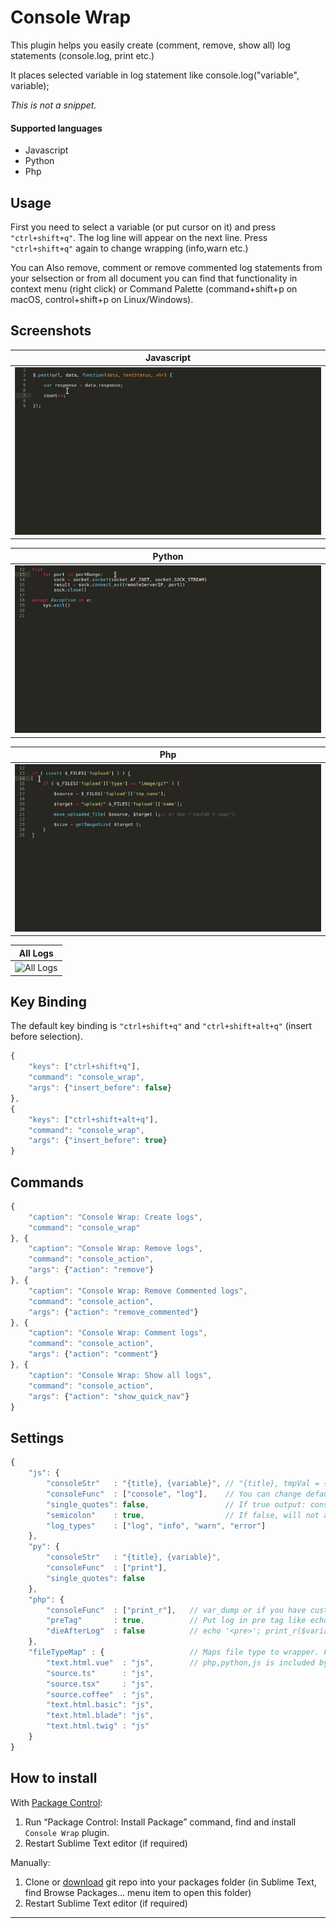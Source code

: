 Console Wrap
================

<!-- <p>
	<img src="https://img.shields.io/github/release/unknownuser88/consolewrap.svg" alt="Release version">
	<img src="https://img.shields.io/badge/stability-stable-brightgreen.svg" alt="Stability: Stable">
	<img src="https://img.shields.io/packagecontrol/dt/Console%20Wrap.svg" alt="Package Control">
	<img src="https://img.shields.io/badge/license-MIT-brightgreen.svg" alt="License: MIT">
</p> -->

This plugin helps you easily create (comment, remove, show all) log statements (console.log, print etc.)

It places selected variable in log statement like console.log("variable", variable);

*This is not a snippet.*

#### Supported languages

* Javascript
* Python
* Php

## Usage

First you need to select a variable (or put cursor on it) and press `"ctrl+shift+q"`. The log line will appear on the next line. Press `"ctrl+shift+q"` again to change wrapping (info,warn etc.)

You can Also remove, comment or remove commented log statements from your selsection or from all document
you can find that functionality in context menu (right click) or Command Palette (command+shift+p on macOS, control+shift+p on Linux/Windows).


## Screenshots

| Javascript |
| ---------- |
| ![Javascript](docs/js.gif) |

| Python |
| ------ |
| ![Python](docs/py.gif) |

| Php |
| --- |
| ![Php](docs/php.gif) |

| All Logs |
| -------- |
| ![All Logs](docs/list.gif) |


## Key Binding

The default key binding is `"ctrl+shift+q"` and `"ctrl+shift+alt+q"` (insert before selection).

```javascript
{
	"keys": ["ctrl+shift+q"],
	"command": "console_wrap",
	"args": {"insert_before": false}
},
{
	"keys": ["ctrl+shift+alt+q"],
	"command": "console_wrap",
	"args": {"insert_before": true}
}
```

## Commands

```javascript
{
	"caption": "Console Wrap: Create logs",
	"command": "console_wrap"
}, {
	"caption": "Console Wrap: Remove logs",
	"command": "console_action",
	"args": {"action": "remove"}
}, {
	"caption": "Console Wrap: Remove Commented logs",
	"command": "console_action",
	"args": {"action": "remove_commented"}
}, {
	"caption": "Console Wrap: Comment logs",
	"command": "console_action",
	"args": {"action": "comment"}
}, {
	"caption": "Console Wrap: Show all logs",
	"command": "console_action",
	"args": {"action": "show_quick_nav"}
}
```

## Settings

```javascript
{
	"js": {
		"consoleStr"   : "{title}, {variable}", // "{title}, tmpVal = {variable}" to assigne value to temporary parameter output: console.log('title', tmpVal = variable);
		"consoleFunc"  : ["console", "log"],    // You can change default log statement for example ["logger", "info"] output: logger.info('title', variable);
		"single_quotes": false,                 // If true output: console.log('title', variable);
		"semicolon"    : true,                  // If false, will not add semicolon at end of line
		"log_types"    : ["log", "info", "warn", "error"]
	},
	"py": {
		"consoleStr"   : "{title}, {variable}",
		"consoleFunc"  : ["print"],
		"single_quotes": false
	},
	"php": {
		"consoleFunc"  : ["print_r"],   // var_dump or if you have custom logger ["$logger", "debug"] output: $logger->debug($variable);
		"preTag"       : true,          // Put log in pre tag like echo '<pre>'; print_r($variable); echo '</pre>';
		"dieAfterLog"  : false          // echo '<pre>'; print_r($variable); echo '</pre>'; die();
	},
	"fileTypeMap" : {                   // Maps file type to wrapper. For example "text.html.vue": "js" means use js wrapper in vue js files
		"text.html.vue"  : "js",        // php,python,js is included by dafault ("embedding.php": "php", "source.js": "js", "source.python": "py")
		"source.ts"      : "js",
		"source.tsx"     : "js",
		"source.coffee"  : "js",
		"text.html.basic": "js",
		"text.html.blade": "js",
		"text.html.twig" : "js"
	}
}

```

## How to install

With [Package Control](http://wbond.net/sublime_packages/package_control):

1. Run “Package Control: Install Package” command, find and install `Console Wrap` plugin.
2. Restart Sublime Text editor (if required)

Manually:

1. Clone or [download](https://github.com/EatBreatheCode/sublime_console_wrap/archive/master.zip) git repo into your packages folder (in Sublime Text, find Browse Packages... menu item to open this folder)
2. Restart Sublime Text editor (if required)

---
